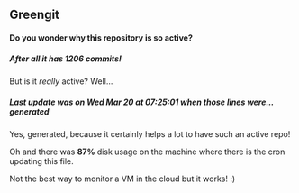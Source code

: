 ## Greengit

#### Do you wonder why this repository is so active?

##### After all it has 1206 commits!

But is it *really* active? Well...

##### Last update was on Wed Mar 20 at 07:25:01 when those lines were... generated

Yes, generated, because it certainly helps a lot to have such an active repo!

Oh and there was **87%** disk usage on the machine
where there is the cron updating this file.

Not the best way to monitor a VM in the cloud but it works! :)
